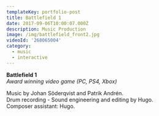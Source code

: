 ```yaml
---
templateKey: portfolio-post
title: Battlefield 1
date: 2017-09-06T10:00:07.000Z
description: Music Production
image: /img/battlefield_front2.jpg
videoId: '268065004'
category:
  - music
  - interactive
---
```

**Battlefield 1** \
_Award winning video game (PC, PS4, Xbox)_

Music by Johan Söderqvist and Patrik Andrén.\
Drum recording - Sound engineering and editing by Hugo.\
Composer assistant: Hugo.

